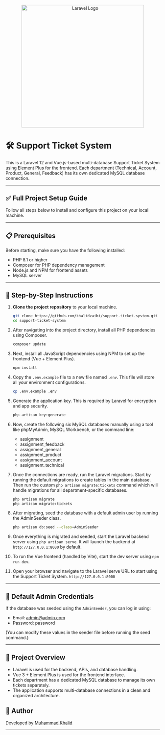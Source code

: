 <p align="center"><a href="https://laravel.com" target="_blank"><img src="https://raw.githubusercontent.com/laravel/art/master/logo-lockup/5%20SVG/2%20CMYK/1%20Full%20Color/laravel-logolockup-cmyk-red.svg" width="400" alt="Laravel Logo"></a></p>

# 🛠️ Support Ticket System

This is a Laravel 12 and Vue.js-based multi-database Support Ticket System using Element Plus for the frontend. Each department (Technical, Account, Product, General, Feedback) has its own dedicated MySQL database connection.

---

## ✅ Full Project Setup Guide

Follow all steps below to install and configure this project on your local machine.

---

## 📋 Prerequisites

Before starting, make sure you have the following installed:

- PHP 8.1 or higher
- Composer for PHP dependency management
- Node.js and NPM for frontend assets
- MySQL server

---

## 🔧 Step-by-Step Instructions

1. **Clone the project repository** to your local machine.
    ```bash
    git clone https://github.com/khalidzaibi/support-ticket-system.git
    cd support-ticket-system
    ```
2. After navigating into the project directory, install all PHP dependencies using Composer.
    ```bash
    composer update
    ```

3. Next, install all JavaScript dependencies using NPM to set up the frontend (Vue + Element Plus).
    ```bash
    npm install
    ```
4. Copy the `.env.example` file to a new file named `.env`. This file will store all your environment configurations.
    ```bash
    cp .env.example .env
    ```
5. Generate the application key. This is required by Laravel for encryption and app security.
    ```bash
    php artisan key:generate
    ```


6. Now, create the following six MySQL databases manually using a tool like phpMyAdmin, MySQL Workbench, or the command line:

   - assignment
   - assignment_feedback
   - assignment_general
   - assignment_product
   - assignment_account
   - assignment_technical


9. Once the connections are ready, run the Laravel migrations. Start by running the default migrations to create tables in the main database. Then run the custom `php artisan migrate:tickets` command which will handle migrations for all department-specific databases.
    ```bash
    php artisan migrate
    php artisan migrate:tickets    
    ```
11. After migrating, seed the database with a default admin user by running the AdminSeeder class.
    ```bash
    php artisan db:seed --class=AdminSeeder
    ```

12. Once everything is migrated and seeded, start the Laravel backend server using `php artisan serve`. It will launch the backend at `http://127.0.0.1:8000` by default.

13. To run the Vue frontend (handled by Vite), start the dev server using `npm run dev`.

14. Open your browser and navigate to the Laravel serve URL to start using the Support Ticket System.
`http://127.0.0.1:8000`
---

## 🔑 Default Admin Credentials

If the database was seeded using the `AdminSeeder`, you can log in using:

- Email: admin@admin.com
- Password: password

(You can modify these values in the seeder file before running the seed command.)

---

## 📁 Project Overview

- Laravel is used for the backend, APIs, and database handling.
- Vue 3 + Element Plus is used for the frontend interface.
- Each department has a dedicated MySQL database to manage its own tickets separately.
- The application supports multi-database connections in a clean and organized architecture.



## 👤 Author

Developed by [Muhammad Khalid](https://github.com/khalidzaibi)

---
